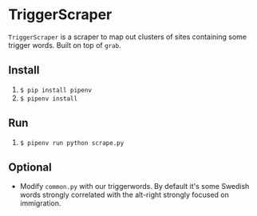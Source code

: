 # TriggerScraper #

`TriggerScraper` is a scraper to map out clusters of sites containing some trigger words. Built on top of `grab`.

## Install ##

  1. `$ pip install pipenv`
  2. `$ pipenv install`

## Run ##

  1. `$ pipenv run python scrape.py`

## Optional ##

  * Modify `common.py` with our triggerwords. By default it's some Swedish words strongly correlated with the alt-right strongly focused on immigration.